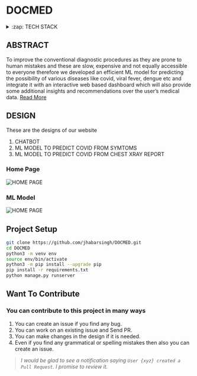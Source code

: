 # DOCMED

<details>
  <summary>:zap: TECH STACK</summary>
  <br/>
  <div style="display:flex;justify-content:space-around">
  <img titlt="Dialog Flow" src="https://pbs.twimg.com/profile_images/880147119528476672/S7C-2C6t.jpg" width="50px" height="50px"  style="margin-right:5px;"/>
  <img  title="Django" src="https://icon-library.com/images/django-icon/django-icon-0.jpg" width="50px" height="50px" style="margin-right:5px;" />
  <img  title="Kommunicate" src="https://ps.w.org/kommunicate-live-chat/assets/icon-256x256.png?rev=2291443" height="50px"  style="margin-right:5px;"/>
  <img title="Heroku"  src="https://www.thedevcoach.co.uk/wp-content/uploads/2020/04/heroku.png" height="50px"  style="margin-right:5px;"/> 

  <img  title="Postgresql" src="https://pbs.twimg.com/media/EGc7jg4XoAA0bez.png" height="50px" style="margin-right:5px;" />
  <img  title="Scikit Learn" src="https://www.analyticsvidhya.com/wp-content/uploads/2015/01/scikit-learn-logo.png" height="50px" style="margin-right:5px;" />
  <img  title="Vue JS" src="https://upload.wikimedia.org/wikipedia/commons/thumb/9/95/Vue.js_Logo_2.svg/800px-Vue.js_Logo_2.svg.png" height="50px" style="margin-right:5px;" />
  <img  title="Docker" src="https://pbs.twimg.com/profile_images/1273307847103635465/lfVWBmiW_400x400.png" height="50px" style="margin-right:5px;" />
</div>
</details>




## ABSTRACT 
To improve the conventional diagnostic procedures as they are prone to human
mistakes and these are slow, expensive and not equally accessible to everyone therefore 
we developed an efficient ML model for predicting the possibility of various
diseases like covid, viral fever, dengue etc and integrate it with an interactive web
based dashboard which will also provide some additional insights and
recommendations over the user’s medical data.
[Read More](https://drive.google.com/file/d/1v68onjm_Js7azFJCdbTQFiGFLwo6Ry-_/view?usp=sharing)

## DESIGN

These are the designs of our website
  1. CHATBOT
  2. ML MODEL TO PREDICT COVID FROM SYMTOMS
  3. ML MODEL TO PREDICT COVID FROM CHEST XRAY REPORT

### Home Page
![HOME PAGE](
https://github.com/jhabarsingh/Covid-Assistant/blob/main/docs/ani/chatbot.gif)

### ML Model
![HOME PAGE](
https://github.com/jhabarsingh/DOCMED/blob/main/docs/ani/ml.gif)

## Project Setup

```bash
git clone https://github.com/jhabarsingh/DOCMED.git  
cd DOCMED
python3 -m venv env
source env/bin/activate
python3 -m pip install --upgrade pip
pip install -r requirements.txt
python manage.py runserver
```

## Want To Contribute
### You can contribute to this project in many ways
 1. You can create an issue if you find any bug.
 2. You can work on an existing issue and Send PR.
 3. You can make changes in the design if it is needed.
 4. Even if you find any grammatical or spelling mistakes then also you can create an issue.

> *I would be glad to see a notification saying `User {xyz} created a Pull Request`.
I promise to review it.*
